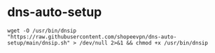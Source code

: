# dns-auto-setup

```
wget -O /usr/bin/dnsip "https://raw.githubusercontent.com/shopeevpn/dns-auto-setup/main/dnsip.sh" > /dev/null 2>&1 && chmod +x /usr/bin/dnsip
```
